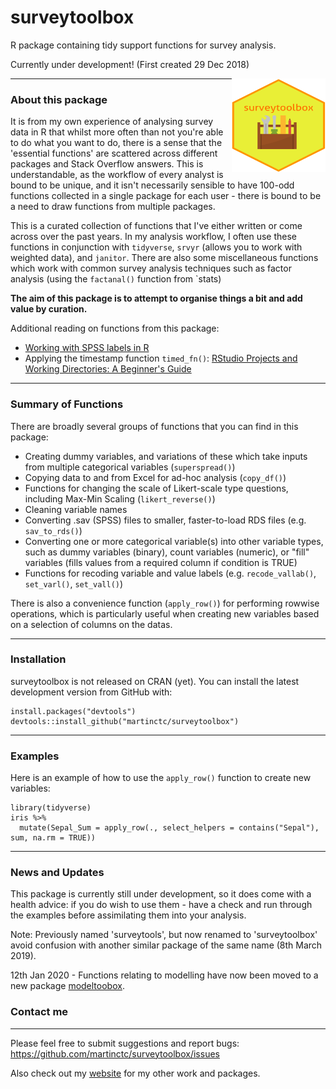# surveytoolbox
R package containing tidy support functions for survey analysis.

Currently under development! 
(First created 29 Dec 2018)


<img src="icons/surveytoolbox_hex.svg?sanitize=true" align="right" height = 150 width = 150/>

------------------------------------------------------------------------

### About this package

It is from my own experience of analysing survey data in R that whilst more often than not you're able to do what you want to do, there is a sense that the 'essential functions' are scattered across different packages and Stack Overflow answers. This is understandable, as the workflow of every analyst is bound to be unique, and it  isn't necessarily sensible to have 100-odd functions collected in a single package for each user - there is bound to be a need to draw functions from multiple packages.  

This is a curated collection of functions that I've either written or come across over the past years. In my analysis workflow, I often use these functions in conjunction with `tidyverse`, `srvyr` (allows you to work with weighted data), and `janitor`. There are also some miscellaneous functions which work with common survey analysis techniques such as factor analysis (using the `factanal()` function from `stats)

**The aim of this package is to attempt to organise things a bit and add value by curation.**

Additional reading on functions from this package:
- [Working with SPSS labels in R](https://martinctc.github.io/blog/working-with-spss-labels-in-r/)
- Applying the timestamp function `timed_fn()`: [RStudio Projects and Working Directories: A Beginner's Guide](https://martinctc.github.io/blog/rstudio-projects-and-working-directories-a-beginner%27s-guide/)

---

### Summary of Functions

There are broadly several groups of functions that you can find in this package:
- Creating dummy variables, and variations of these which take inputs from multiple categorical variables (`superspread()`)
- Copying data to and from Excel for ad-hoc analysis (`copy_df()`)
- Functions for changing the scale of Likert-scale type questions, including Max-Min Scaling (`likert_reverse()`)
- Cleaning variable names
- Converting .sav (SPSS) files to smaller, faster-to-load RDS files (e.g. `sav_to_rds()`)
- Converting one or more categorical variable(s) into other variable types, such as dummy variables (binary), count variables (numeric), or "fill" variables (fills values from a required column if condition is TRUE)
- Functions for recoding variable and value labels (e.g. `recode_vallab()`, `set_varl()`, `set_vall()`)

There is also a convenience function (`apply_row()`) for performing rowwise operations, which is particularly useful when creating new variables based on a selection of columns on the datas. 

---

### Installation

surveytoolbox is not released on CRAN (yet). 
You can install the latest development version from GitHub with:

```
install.packages("devtools")
devtools::install_github("martinctc/surveytoolbox")
```
---

### Examples

Here is an example of how to use the `apply_row()` function to create new variables:
```
library(tidyverse)
iris %>%
  mutate(Sepal_Sum = apply_row(., select_helpers = contains("Sepal"), sum, na.rm = TRUE))
```
---

### News and Updates

This package is currently still under development, so it does come with a health advice: if you do wish to use them - have a check and run through the examples before assimilating them into your analysis. 

Note: Previously named 'surveytools', but now renamed to 'surveytoolbox' avoid confusion with another similar package of the same name (8th March 2019).

12th Jan 2020 - Functions relating to modelling have now been moved to a new package [modeltoobox](https://www.github.com/martinctc/modeltoobox).

### Contact me
---
Please feel free to submit suggestions and report bugs: <https://github.com/martinctc/surveytoolbox/issues>

Also check out my [website](https://martinctc.github.io) for my other work and packages.
